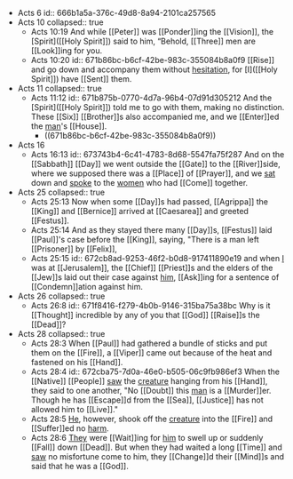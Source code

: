 - Acts 6
  id:: 666b1a5a-376c-49d8-8a94-2101ca257565
- Acts 10
  collapsed:: true
	- Acts 10:19
	  And while [[Peter]] was [[Ponder]]ing the [[Vision]], the [Spirit]([[Holy Spirit]]) said to him, “Behold, [[Three]] men are [[Look]]ing for you.
	- Acts 10:20
	  id:: 671b86bc-b6cf-42be-983c-355084b8a0f9
	  [[Rise]] and go down and accompany them without [hesitation]([[Hesitate]]), for [I]([[Holy Spirit]]) have [[Sent]] them.
- Acts 11
  collapsed:: true
	- Acts 11:12
	  id:: 671b875b-0770-4d7a-96b4-07d91d305212
	  And the [Spirit]([[Holy Spirit]]) told me to go with them, making no distinction. These [[Six]] [[Brother]]s also accompanied me, and we [[Enter]]ed the [man]([[Cornelius]])'s [[House]].
		- ((671b86bc-b6cf-42be-983c-355084b8a0f9))
- Acts 16
	- Acts 16:13
	  id:: 673743b4-6c41-4783-8d68-5547fa75f287
	  And on the [[Sabbath]] [[Day]] we went outside the [[Gate]] to the [[River]]side, where we supposed there was a [[Place]] of [[Prayer]], and we [sat]([[Sit]]) down and [spoke]([[Speak]]) to the [women]([[Woman]]) who had [[Come]] together.
- Acts 25
  collapsed:: true
	- Acts 25:13
	  Now when some [[Day]]s had passed, [[Agrippa]] the [[King]] and [[Bernice]] arrived at [[Caesarea]] and greeted [[Festus]].
	- Acts 25:14
	  And as they stayed there many [[Day]]s, [[Festus]] laid [[Paul]]'s case before the [[King]], saying, "There is a man left [[Prisoner]] by [[Felix]],
	- Acts 25:15
	  id:: 672cb8ad-9253-46f2-b0d8-917411890e19
	  and when [I]([[Festus]]) was at [[Jerusalem]], the [[Chief]] [[Priest]]s and the elders of the [[Jew]]s laid out their case against [him]([[Paul]]), [[Ask]]ing for a sentence of [[Condemn]]ation against him.
- Acts 26
  collapsed:: true
	- Acts 26:8
	  id:: 671f8416-f279-4b0b-9146-315ba75a38bc
	  Why is it [[Thought]] incredible by any of you that [[God]] [[Raise]]s the [[Dead]]?
- Acts 28
  collapsed:: true
	- Acts 28:3
	  When [[Paul]] had gathered a bundle of sticks and put them on the [[Fire]], a [[Viper]] came out because of the heat and fastened on his [[Hand]].
	- Acts 28:4
	  id:: 672cba75-7d0a-46e0-b505-06c9fb986ef3
	  When the [[Native]] [[People]] [saw]([[See]]) the [creature]([[Viper]]) hanging from his [[Hand]], they said to one another, "No [[Doubt]] this [man]([[Paul]]) is a [[Murder]]er. Though he has [[Escape]]d from the [[Sea]], [[Justice]] has not allowed him to [[Live]]."
	- Acts 28:5
	  [He]([[Paul]]), however, shook off the [creature]([[Viper]]) into the [[Fire]] and [[Suffer]]ed no [harm]([[Hurt]]).
	- Acts 28:6
	  [They]([[Native]]) were [[Wait]]ing for [him]([[Paul]]) to swell up or suddenly [[Fall]] down [[Dead]]. But when they had waited a long [[Time]] and [saw]([[See]]) no misfortune come to him, they [[Change]]d their [[Mind]]s and said that he was a [[God]].